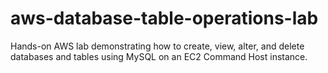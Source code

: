 # aws-database-table-operations-lab
Hands-on AWS lab demonstrating how to create, view, alter, and delete databases and tables using MySQL on an EC2 Command Host instance.
